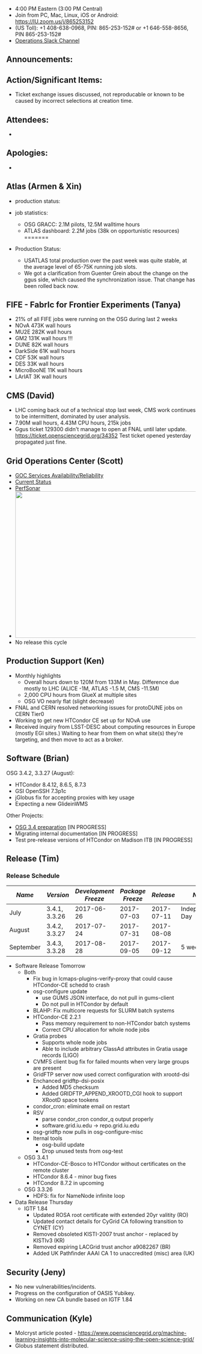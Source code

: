    * 4:00 PM Eastern (3:00 PM Central)
   * Join from PC, Mac, Linux, iOS or Android: https://IU.zoom.us/j/865253152
   * (US Toll): +1 408-638-0968, PIN: 865-253-152# or +1 646-558-8656, PIN 865-253-152#
   * [Operations Slack Channel](https://opensciencegrid.slack.com/messages/C5GAYBGA0/)
   
## Announcements: 
 
## Action/Significant Items:
   * Ticket exchange issues discussed, not reproducable or known to be caused by incorrect selections at creation time.
   
## Attendees: 
   *
   
## Apologies: 
   * 

## Atlas (Armen & Xin)

   * production status: 
   * job statistics: 
     * OSG GRACC: 2.1M pilots, 12.5M walltime hours
     * ATLAS dashboard: 2.2M jobs (38k on opportunistic resources)
=======

   * Production Status:
     * USATLAS total production over the past week was quite stable, at the average level of 65-75K running job slots.
     * We got a clarification from Guenter Grein about the change on the ggus side, which caused the synchronization issue. That change has been rolled back now.

     
## FIFE - FabrIc for Frontier Experiments (Tanya) 
  * 21% of all FIFE jobs were running on the OSG during last 2 weeks
  * NOvA 473K wall hours
  * MU2E 282K wall hours
  * GM2  131K wall hours !!!
  * DUNE  82K wall hours
  * DarkSide 61K wall hours
  * CDF 53K wall hours
  * DES 33K wall hours
  * MicroBooNE 11K wall hours
  * LArIAT 3K wall hours
   
## CMS (David)
   * LHC coming back out of a technical stop last week, CMS work continues to be intermittent, dominated by user analysis.
   * 7.90M wall hours, 4.43M CPU hours, 215k jobs
   * Ggus ticket 129300 didn't manage to open at FNAL until later update.  https://ticket.opensciencegrid.org/34352  Test ticket opened yesterday propagated just fine.

## Grid Operations Center (Scott)

   * [GOC Services Availability/Reliability](http://tinyurl.com/pre26vw)
   * [Current Status](http://monitor.grid.iu.edu/availability/production.html)
   * [PerfSonar](http://maddash.aglt2.org/maddash-webui/index.cgi?dashboard=OSG\%20Grid\%20Operations\%20Center\%20Test\%20Mesh\%20Config)
   * <img src="http://steige.grid.iu.edu/steige/10Jul2017.osg-flock.png" width='630' height='390'  /><br>
   * No release this cycle
      
## Production Support (Ken)   

   * Monthly highlights
      * Overall hours down to 120M from 133M in May. Difference due mostly to LHC (ALICE -1M, ATLAS -1.5 M, CMS -11.5M)
      * 2,000 CPU hours from GlueX at multiple sites
      * OSG VO nearly flat (slight decrease)
   * FNAL and CERN resolved networking issues for protoDUNE jobs on CERN Tier0
   * Working to get new HTCondor CE set up for NOvA use
   * Received inquiry from LSST-DESC about computing resources in Europe (mostly EGI sites.) Waiting to hear from them on what site(s) they're targeting, and then move to act as a broker.
   
   
## Software (Brian)

OSG 3.4.2, 3.3.27 (August):  

-   HTCondor 8.4.12, 8.6.5, 8.7.3
-   GSI OpenSSH 7.3p1c
-   jGlobus fix for accepting proxies with key usage
-   Expecting a new GlideinWMS

Other Projects:  

-   [OSG 3.4 preparation](https://jira.opensciencegrid.org/browse/SOFTWARE-2329) [IN PROGRESS]
-   Migrating internal documentation [IN PROGRESS]
-   Test pre-release versions of HTCondor on Madison ITB [IN PROGRESS]

## Release (Tim)
### Release Schedule
| *Name* | *Version* | *Development Freeze* | *Package Freeze* | *Release* | *Notes* |
| ------ | --------- | -------------------- | ---------------- | --------- | ------- |
| July | 3.4.1, 3.3.26 | 2017-06-26 | 2017-07-03 | 2017-07-11 | Independence Day |
| August | 3.4.2, 3.3.27 | 2017-07-24 | 2017-07-31 | 2017-08-08 | |
| September | 3.4.3, 3.3.28 | 2017-08-28 | 2017-09-05 | 2017-09-12 | 5 week cycle |

   * Software Release Tomorrow
      * Both
         * Fix bug in lcmaps-plugins-verify-proxy that could cause HTCondor-CE schedd to crash
         * osg-configure update
            * use GUMS JSON interface, do not pull in gums-client
            * Do not pull in HTCondor by default
         * BLAHP: Fix multicore requests for SLURM batch systems
         * HTCondor-CE 2.2.1
            * Pass memory requirement to non-HTCondor batch systems
            * Correct CPU allocation for whole node jobs
         * Gratia probes
            * Supports whole node jobs
            * Able to include arbitrary ClassAd attributes in Gratia usage records (LIGO)
         * CVMFS client bug fix for failed mounts when very large groups are present
         * GridFTP server now used correct configuration with xrootd-dsi
         * Enchanced gridftp-dsi-posix
            * Added MD5 checksum
            * Added GRIDFTP_APPEND_XROOTD_CGI hook to support XRootD space tookens
         * condor_cron: eliminate email on restart
         * RSV
            * parse condor_cron condor_q output properly
            * software.grid.iu.edu -> repo.grid.iu.edu
         * osg-gridftp now pulls in osg-configure-misc
         * Iternal tools
            * osg-build update
            * Drop unused tests from osg-test
      * OSG 3.4.1
         * HTCondor-CE-Bosco to HTCondor without certificates on the remote cluster
         * HTCondor 8.6.4 - minor bug fixes
         * HTCondor 8.7.2 in upcoming
      * OSG 3.3.26
         * HDFS: fix for NameNode infinite loop
   * Data Release Thursday
      * IGTF 1.84
         * Updated ROSA root certificate with extended 20yr valitity (RO)
         * Updated contact details for CyGrid CA following transition to CYNET (CY)
         * Removed obsoleted KISTI-2007 trust anchor - replaced by KISTIv3 (KR)
         * Removed expiring LACGrid trust anchor a9082267 (BR)
         * Added UK Pathfinder AAAI CA 1 to unaccredited (misc) area (UK)

## Security (Jeny)
   * No new vulnerabilities/incidents.
   * Progress on the configuration of OASIS Yubikey.
   * Working on new CA bundle based on IGTF 1.84
   
## Communication (Kyle)

   * Molcryst article posted - https://www.opensciencegrid.org/machine-learning-insights-into-molecular-science-using-the-open-science-grid/
   * Globus statement distributed.
